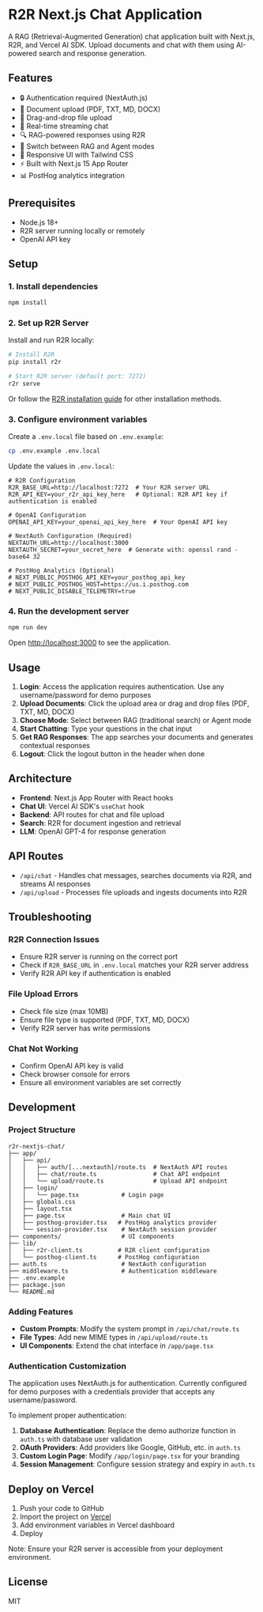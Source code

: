 # R2R Next.js Chat Application

A RAG (Retrieval-Augmented Generation) chat application built with Next.js, R2R, and Vercel AI SDK. Upload documents and chat with them using AI-powered search and response generation.

## Features

- 🔒 Authentication required (NextAuth.js)
- 📄 Document upload (PDF, TXT, MD, DOCX)
- 🎯 Drag-and-drop file upload
- 💬 Real-time streaming chat
- 🔍 RAG-powered responses using R2R
- 🤖 Switch between RAG and Agent modes
- 🎨 Responsive UI with Tailwind CSS
- ⚡ Built with Next.js 15 App Router
- 📊 PostHog analytics integration

## Prerequisites

- Node.js 18+
- R2R server running locally or remotely
- OpenAI API key

## Setup

### 1. Install dependencies

```bash
npm install
```

### 2. Set up R2R Server

Install and run R2R locally:

```bash
# Install R2R
pip install r2r

# Start R2R server (default port: 7272)
r2r serve
```

Or follow the [R2R installation guide](https://r2r-docs.sciphi.ai/installation) for other installation methods.

### 3. Configure environment variables

Create a `.env.local` file based on `.env.example`:

```bash
cp .env.example .env.local
```

Update the values in `.env.local`:

```env
# R2R Configuration
R2R_BASE_URL=http://localhost:7272  # Your R2R server URL
R2R_API_KEY=your_r2r_api_key_here   # Optional: R2R API key if authentication is enabled

# OpenAI Configuration
OPENAI_API_KEY=your_openai_api_key_here  # Your OpenAI API key

# NextAuth Configuration (Required)
NEXTAUTH_URL=http://localhost:3000
NEXTAUTH_SECRET=your_secret_here  # Generate with: openssl rand -base64 32

# PostHog Analytics (Optional)
# NEXT_PUBLIC_POSTHOG_API_KEY=your_posthog_api_key
# NEXT_PUBLIC_POSTHOG_HOST=https://us.i.posthog.com
# NEXT_PUBLIC_DISABLE_TELEMETRY=true
```

### 4. Run the development server

```bash
npm run dev
```

Open [http://localhost:3000](http://localhost:3000) to see the application.

## Usage

1. **Login**: Access the application requires authentication. Use any username/password for demo purposes
2. **Upload Documents**: Click the upload area or drag and drop files (PDF, TXT, MD, DOCX)
3. **Choose Mode**: Select between RAG (traditional search) or Agent mode
4. **Start Chatting**: Type your questions in the chat input
5. **Get RAG Responses**: The app searches your documents and generates contextual responses
6. **Logout**: Click the logout button in the header when done

## Architecture

- **Frontend**: Next.js App Router with React hooks
- **Chat UI**: Vercel AI SDK's `useChat` hook
- **Backend**: API routes for chat and file upload
- **Search**: R2R for document ingestion and retrieval
- **LLM**: OpenAI GPT-4 for response generation

## API Routes

- `/api/chat` - Handles chat messages, searches documents via R2R, and streams AI responses
- `/api/upload` - Processes file uploads and ingests documents into R2R

## Troubleshooting

### R2R Connection Issues
- Ensure R2R server is running on the correct port
- Check if `R2R_BASE_URL` in `.env.local` matches your R2R server address
- Verify R2R API key if authentication is enabled

### File Upload Errors
- Check file size (max 10MB)
- Ensure file type is supported (PDF, TXT, MD, DOCX)
- Verify R2R server has write permissions

### Chat Not Working
- Confirm OpenAI API key is valid
- Check browser console for errors
- Ensure all environment variables are set correctly

## Development

### Project Structure

```
r2r-nextjs-chat/
├── app/
│   ├── api/
│   │   ├── auth/[...nextauth]/route.ts  # NextAuth API routes
│   │   ├── chat/route.ts                # Chat API endpoint
│   │   └── upload/route.ts              # Upload API endpoint
│   ├── login/
│   │   └── page.tsx            # Login page
│   ├── globals.css
│   ├── layout.tsx
│   ├── page.tsx                # Main chat UI
│   ├── posthog-provider.tsx   # PostHog analytics provider
│   └── session-provider.tsx    # NextAuth session provider
├── components/                 # UI components
├── lib/
│   ├── r2r-client.ts          # R2R client configuration
│   └── posthog-client.ts      # PostHog configuration
├── auth.ts                     # NextAuth configuration
├── middleware.ts               # Authentication middleware
├── .env.example
├── package.json
└── README.md
```

### Adding Features

- **Custom Prompts**: Modify the system prompt in `/api/chat/route.ts`
- **File Types**: Add new MIME types in `/api/upload/route.ts`
- **UI Components**: Extend the chat interface in `/app/page.tsx`

### Authentication Customization

The application uses NextAuth.js for authentication. Currently configured for demo purposes with a credentials provider that accepts any username/password.

To implement proper authentication:

1. **Database Authentication**: Replace the demo authorize function in `auth.ts` with database user validation
2. **OAuth Providers**: Add providers like Google, GitHub, etc. in `auth.ts`
3. **Custom Login Page**: Modify `/app/login/page.tsx` for your branding
4. **Session Management**: Configure session strategy and expiry in `auth.ts`

## Deploy on Vercel

1. Push your code to GitHub
2. Import the project on [Vercel](https://vercel.com)
3. Add environment variables in Vercel dashboard
4. Deploy

Note: Ensure your R2R server is accessible from your deployment environment.

## License

MIT
